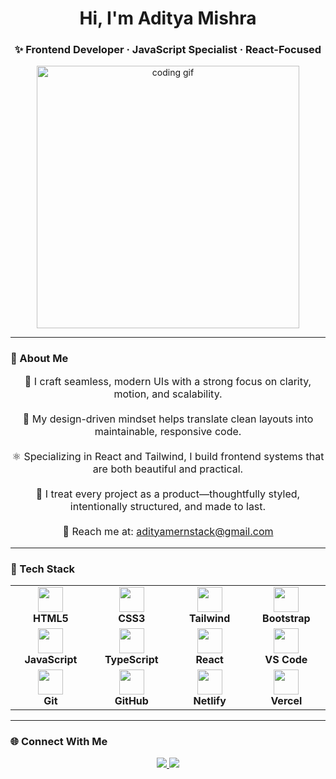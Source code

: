 <h1 align="center">Hi, I'm Aditya Mishra</h1>
<h3 align="center">✨ Frontend Developer · JavaScript Specialist · React-Focused</h3>

<p align="center">
  <img src="https://media.giphy.com/media/qgQUggAC3Pfv687qPC/giphy.gif" width="420" alt="coding gif" />
</p>

---

### 📌 About Me

<p align="center" style="font-size: 16px">
🚀 I craft seamless, modern UIs with a strong focus on clarity, motion, and scalability.<br><br>
🎨 My design-driven mindset helps translate clean layouts into maintainable, responsive code.<br><br>
⚛️ Specializing in React and Tailwind, I build frontend systems that are both beautiful and practical.<br><br>
🧠 I treat every project as a product—thoughtfully styled, intentionally structured, and made to last.<br><br>
📩 Reach me at: <a href="mailto:adityamernstack@gmail.com">adityamernstack@gmail.com</a>
</p>

---

### 🧠 Tech Stack

<table align="center">
  <tr>
    <td align="center" width="140">
      <img src="https://cdn.jsdelivr.net/gh/devicons/devicon/icons/html5/html5-original.svg" width="40" /><br/>
      <strong>HTML5</strong>
    </td>
    <td align="center" width="140">
      <img src="https://cdn.jsdelivr.net/gh/devicons/devicon/icons/css3/css3-original.svg" width="40" /><br/>
      <strong>CSS3</strong>
    </td>
    <td align="center" width="140">
      <img src="https://cdn.jsdelivr.net/gh/devicons/devicon/icons/tailwindcss/tailwindcss-original.svg" width="40" /><br/>
      <strong>Tailwind</strong>
    </td>
    <td align="center" width="140">
      <img src="https://cdn.jsdelivr.net/gh/devicons/devicon/icons/bootstrap/bootstrap-original.svg" width="40" /><br/>
      <strong>Bootstrap</strong>
    </td>
  </tr>
  <tr>
    <td align="center" width="140">
      <img src="https://cdn.jsdelivr.net/gh/devicons/devicon/icons/javascript/javascript-original.svg" width="40" /><br/>
      <strong>JavaScript</strong>
    </td>
    <td align="center" width="140">
      <img src="https://cdn.jsdelivr.net/gh/devicons/devicon/icons/typescript/typescript-original.svg" width="40" /><br/>
      <strong>TypeScript</strong>
    </td>
    <td align="center" width="140">
      <img src="https://cdn.jsdelivr.net/gh/devicons/devicon/icons/react/react-original.svg" width="40" /><br/>
      <strong>React</strong>
    </td>
    <td align="center" width="140">
      <img src="https://cdn.jsdelivr.net/gh/devicons/devicon/icons/vscode/vscode-original.svg" width="40" /><br/>
      <strong>VS Code</strong>
    </td>
  </tr>
  <tr>
    <td align="center" width="140">
      <img src="https://cdn.jsdelivr.net/gh/devicons/devicon/icons/git/git-original.svg" width="40" /><br/>
      <strong>Git</strong>
    </td>
    <td align="center" width="140">
      <img src="https://cdn.jsdelivr.net/gh/devicons/devicon/icons/github/github-original.svg" width="40" /><br/>
      <strong>GitHub</strong>
    </td>
    <td align="center" width="140">
      <img src="https://www.vectorlogo.zone/logos/netlify/netlify-icon.svg" width="40" /><br/>
      <strong>Netlify</strong>
    </td>
    <td align="center" width="140">
      <img src="https://assets.vercel.com/image/upload/front/assets/design/vercel-triangle-black.svg" width="40" /><br/>
      <strong>Vercel</strong>
    </td>
  </tr>
</table>

---

### 🌐 Connect With Me

<p align="center">
  <a href="https://linkedin.com/in/adityamishra" target="_blank">
    <img src="https://img.shields.io/badge/LinkedIn-Aditya%20Mishra-0A66C2?style=flat-square&logo=linkedin&logoColor=white" />
  </a>
  <a href="https://discord.com/users/REPLACE_WITH_ID" target="_blank">
    <img src="https://img.shields.io/badge/Discord-chupmanyu-5865F2?style=flat-square&logo=discord&logoColor=white" />
  </a>
</p>
